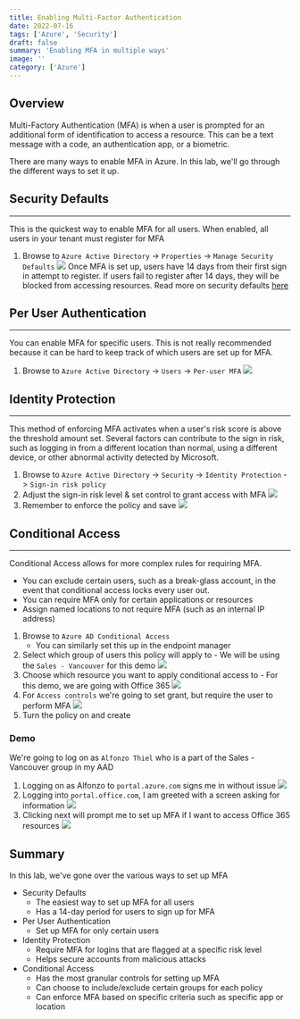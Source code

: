 ```yaml
---
title: Enabling Multi-Factor Authentication
date: 2022-07-16
tags: ['Azure', 'Security']
draft: false
summary: 'Enabling MFA in multiple ways'
image: ''
category: ['Azure']
---
```


## Overview

Multi-Factory Authentication (MFA) is when a user is prompted for an additional form of identification to access a resource. This can be a text message with a code, an authentication app, or a biometric.

There are many ways to enable MFA in Azure. In this lab, we'll go through the different ways to set it up.

## Security Defaults

---

This is the quickest way to enable MFA for all users. When enabled, all users in your tenant must register for MFA

1. Browse to `Azure Active Directory` -> `Properties` -> `Manage Security Defaults`
   ![](https://bui.blob.core.windows.net/labs/Lab_2022_07_16_50_53.webp)
   Once MFA is set up, users have 14 days from their first sign in attempt to register. If users fail to register after 14 days, they will be blocked from accessing resources.
   Read more on security defaults [here](https://docs.microsoft.com/en-us/azure/active-directory/fundamentals/concept-fundamentals-security-defaults#require-all-users-to-register-for-azure-ad-multi-factor-authentication)

## Per User Authentication

---

You can enable MFA for specific users. This is not really recommended because it can be hard to keep track of which users are set up for MFA.

1. Browse to `Azure Active Directory` -> `Users` -> `Per-user MFA`
   ![](https://bui.blob.core.windows.net/labs/Lab_2022_07_16_54_57.webp)

## Identity Protection

---

This method of enforcing MFA activates when a user's risk score is above the threshold amount set. Several factors can contribute to the sign in risk, such as logging in from a different location than normal, using a different device, or other abnormal activity detected by Microsoft.

1. Browse to `Azure Active Directory` -> `Security` -> `Identity Protection` -> `Sign-in risk policy`
2. Adjust the sign-in risk level & set control to grant access with MFA
   ![](https://bui.blob.core.windows.net/labs/Lab_2022_07_16_02_04.webp)
3. Remember to enforce the policy and save
   ![](https://bui.blob.core.windows.net/labs/Lab_2022_07_16_02_41.webp)

## Conditional Access

---

Conditional Access allows for more complex rules for requiring MFA.

- You can exclude certain users, such as a break-glass account, in the event that conditional access locks every user out.
- You can require MFA only for certain applications or resources
- Assign named locations to not require MFA (such as an internal IP address)

1. Browse to `Azure AD Conditional Access`
   - You can similarly set this up in the endpoint manager
2. Select which group of users this policy will apply to - We will be using the `Sales - Vancouver` for this demo
   ![](https://bui.blob.core.windows.net/labs/Lab_2022_07_16_10_49.webp)
3. Choose which resource you want to apply conditional access to - For this demo, we are going with Office 365
   ![](https://bui.blob.core.windows.net/labs/Lab_2022_07_16_34_21.webp)
4. For `Access controls` we're going to set grant, but require the user to perform MFA
   ![](https://bui.blob.core.windows.net/labs/Lab_2022_07_16_16_12.webp)
5. Turn the policy on and create

### Demo

We're going to log on as `Alfonzo Thiel` who is a part of the Sales - Vancouver group in my AAD

1. Logging on as Alfonzo to `portal.azure.com` signs me in without issue
   ![](https://bui.blob.core.windows.net/labs/Lab_2022_07_16_35_41.webp)
2. Logging into `portal.office.com`, I am greeted with a screen asking for information
   ![](https://bui.blob.core.windows.net/labs/Lab_2022_07_16_36_16.webp)
3. Clicking next will prompt me to set up MFA if I want to access Office 365 resources
   ![](https://bui.blob.core.windows.net/labs/Lab_2022_07_16_38_11.webp)

## Summary

In this lab, we've gone over the various ways to set up MFA

- Security Defaults
  - The easiest way to set up MFA for all users
  - Has a 14-day period for users to sign up for MFA
- Per User Authentication
  - Set up MFA for only certain users
- Identity Protection
  - Require MFA for logins that are flagged at a specific risk level
  - Helps secure accounts from malicious attacks
- Conditional Access
  - Has the most granular controls for setting up MFA
  - Can choose to include/exclude certain groups for each policy
  - Can enforce MFA based on specific criteria such as specific app or location
